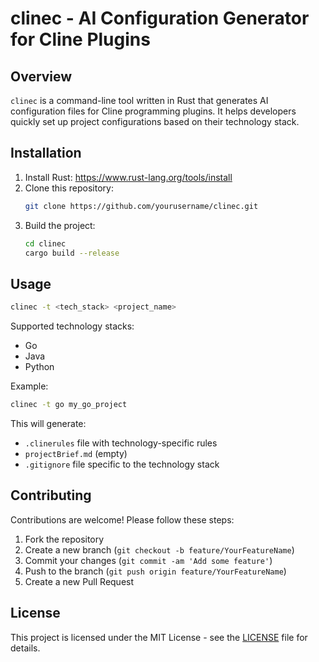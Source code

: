 # clinec - AI Configuration Generator for Cline Plugins

## Overview
`clinec` is a command-line tool written in Rust that generates AI configuration files for Cline programming plugins. It helps developers quickly set up project configurations based on their technology stack.

## Installation
1. Install Rust: https://www.rust-lang.org/tools/install
2. Clone this repository:
   ```bash
   git clone https://github.com/yourusername/clinec.git
   ```
3. Build the project:
   ```bash
   cd clinec
   cargo build --release
   ```

## Usage
```bash
clinec -t <tech_stack> <project_name>
```

Supported technology stacks:
- Go
- Java
- Python

Example:
```bash
clinec -t go my_go_project
```

This will generate:
- `.clinerules` file with technology-specific rules
- `projectBrief.md` (empty)
- `.gitignore` file specific to the technology stack

## Contributing
Contributions are welcome! Please follow these steps:
1. Fork the repository
2. Create a new branch (`git checkout -b feature/YourFeatureName`)
3. Commit your changes (`git commit -am 'Add some feature'`)
4. Push to the branch (`git push origin feature/YourFeatureName`)
5. Create a new Pull Request

## License
This project is licensed under the MIT License - see the [LICENSE](LICENSE) file for details.
